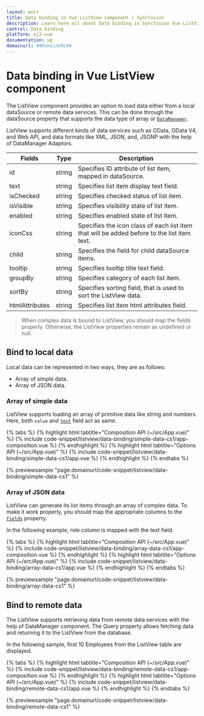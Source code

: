 ```yaml
---
layout: post
title: Data binding in Vue ListView component | Syncfusion
description: Learn here all about Data binding in Syncfusion Vue ListView component of Syncfusion Essential JS 2 and more.
control: Data binding 
platform: ej2-vue
documentation: ug
domainurl: ##DomainURL##
---
```


# Data binding in Vue ListView component

The ListView component provides an option to load data either from a local dataSource or remote data services. This can be done through the dataSource property that supports the data type of array or [`DataManager`](https://ej2.syncfusion.com/documentation/api/data/dataManager/).

ListView supports different kinds of data services such as OData, OData V4, and Web API, and data formats like XML, JSON, and, JSONP with the help of DataManager Adaptors.

| Fields | Type | Description |
|------|------|-------------|
| id | string | Specifies ID attribute of list item, mapped in dataSource. |
| text | string | Specifies list item display text field. |
| isChecked | string | Specifies checked status of list item. |
| isVisible | string | Specifies visibility state of list item. |
| enabled | string | Specifies enabled state of list item. |
| iconCss | string | Specifies the icon class of each list item that will be added before to the list item text. |
| child | string | Specifies the field for child dataSource items. |
| tooltip | string | Specifies tooltip title text field. |
| groupBy | string | Specifies category of each list item. |
| sortBy | string | Specifies sorting field, that is used to sort the ListView data. |
| htmlAttributes | string | Specifies list item html attributes field. |

> When complex data is bound to ListView, you should map the fields properly. Otherwise, the ListView properties remain as undefined or null.

## Bind to local data

Local data can be represented in two ways, they are as follows:

* Array of simple data.
* Array of JSON data.

### Array of simple data

ListView supports loading an array of primitive data like string and numbers. Here, both `value` and [`text`](https://ej2.syncfusion.com/vue/documentation/api/list-view/fieldSettingsModel/#text) field act as same.

{% tabs %}
{% highlight html tabtitle="Composition API (~/src/App.vue)" %}
{% include code-snippet/listview/data-binding/simple-data-cs1/app-composition.vue %}
{% endhighlight %}
{% highlight html tabtitle="Options API (~/src/App.vue)" %}
{% include code-snippet/listview/data-binding/simple-data-cs1/app.vue %}
{% endhighlight %}
{% endtabs %}
        
{% previewsample "page.domainurl/code-snippet/listview/data-binding/simple-data-cs1" %}

### Array of JSON data

ListView can generate its list items through an array of complex data. To make it work properly, you should map the appropriate columns to the [`fields`](https://ej2.syncfusion.com/vue/documentation/api/list-view#fields) property.

In the following example, role column is mapped with the text field.

{% tabs %}
{% highlight html tabtitle="Composition API (~/src/App.vue)" %}
{% include code-snippet/listview/data-binding/array-data-cs1/app-composition.vue %}
{% endhighlight %}
{% highlight html tabtitle="Options API (~/src/App.vue)" %}
{% include code-snippet/listview/data-binding/array-data-cs1/app.vue %}
{% endhighlight %}
{% endtabs %}
        
{% previewsample "page.domainurl/code-snippet/listview/data-binding/array-data-cs1" %}

## Bind to remote data

The ListView supports retrieving data from remote data services with the help of DataManager component. The Query property allows fetching data and returning it to the ListView from the database.

In the following sample, first 10 Employees from the ListView table are displayed.

{% tabs %}
{% highlight html tabtitle="Composition API (~/src/App.vue)" %}
{% include code-snippet/listview/data-binding/remote-data-cs1/app-composition.vue %}
{% endhighlight %}
{% highlight html tabtitle="Options API (~/src/App.vue)" %}
{% include code-snippet/listview/data-binding/remote-data-cs1/app.vue %}
{% endhighlight %}
{% endtabs %}
        
{% previewsample "page.domainurl/code-snippet/listview/data-binding/remote-data-cs1" %}